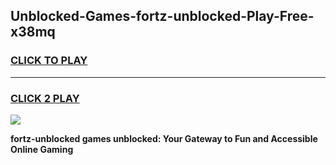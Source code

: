 
## Unblocked-Games-fortz-unblocked-Play-Free-x38mq
<h3>
<a href="https://premium76.site?title=fortz-unblocked&ref=18A1">CLICK TO PLAY</a></h3>
<hr>

<h3>
<a href="https://premium76.site?title=fortz-unblocked&ref=18A1">CLICK 2 PLAY</a>
  
</h3>

<a href="https://premium76.site?title=fortz-unblocked&ref=18A1"><img src="https://clearcache.store/games.png"></a>


**fortz-unblocked games unblocked: Your Gateway to Fun and Accessible Online Gaming**
